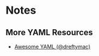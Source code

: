 # Notes


## More YAML Resources


- [Awesome YAML (@dreftymac)](https://github.com/dreftymac/awesome-yaml)  



